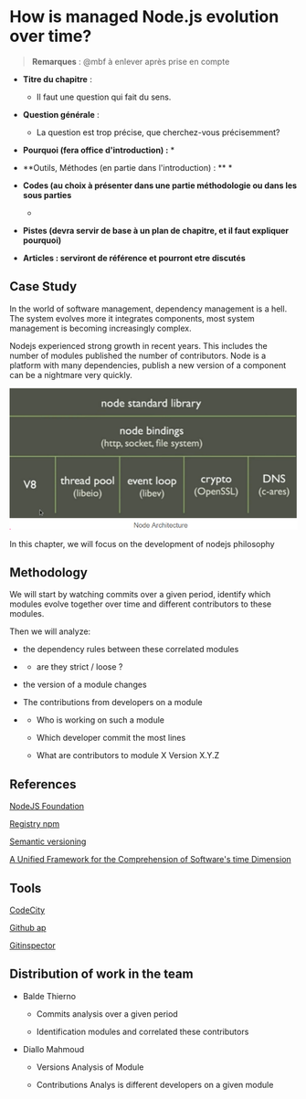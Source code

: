# How is managed Node.js evolution over time?


> **Remarques** : @mbf à enlever après prise en compte

* **Titre du chapitre** : 
  *   Il faut une question qui fait du sens.
* **Question générale** : 
  *   La question est trop précise, que cherchez-vous précisemment?
* **Pourquoi \(fera office d'introduction\) :**
  *   
* **Outils, Méthodes \(en partie dans l'introduction\) : **
  *   
* **Codes \(au choix à présenter dans une partie méthodologie ou dans les sous parties**

  * 

* **Pistes \(devra servir de base à un plan de chapitre, et il faut expliquer pourquoi\)**

* **Articles : serviront de référence et pourront etre discutés**


## Case Study

In the world of software management, dependency management is a hell. The system evolves more it integrates components, most system management is becoming increasingly complex.

Nodejs experienced strong growth in recent years. This includes the number of modules published the number of contributors. Node is a platform with many dependencies, publish a new version of a component can be a nightmare very quickly.

​​![](/assets/Capture.PNG)

In this chapter, we will focus on the development of nodejs philosophy

## Methodology

We will start by watching commits over a given period, identify which modules evolve together over time and different contributors to these modules.

Then we will analyze:

* the dependency rules between these correlated modules

* * are they strict / loose ?
* the version of a module changes

* The contributions from developers on a module

* * Who is working on such a module

  * Which developer commit the most lines

  * What are contributors to module X Version X.Y.Z

## References

[NodeJS ​Foundation](https://nodejs.org/en/foundation/)

​[Registry npm](https://www.npmjs.com/package/npm-registry)​

​[Semantic versioning​](http://semver.org/lang/fr/)

​[A Unified Framework for the Comprehension of Software's time Dimension​](https://papyrus.bib.umontreal.ca/xmlui/bitstream/handle/1866/11998/Benomar_Omar_2015_these.pdf?sequence=2&isAllowed=y)

## Tools

​[CodeCity​](https://wettel.github.io/codecity.html)

​[Github ap​](https://developer.github.com/v3/)

​[Gitinspector](https://github.com/ejwa/gitinspector)​

## Distribution of work in the team

* Balde Thierno

  * Commits analysis over a given period

  * Identification modules and correlated these contributors

* Diallo Mahmoud

  * Versions Analysis of Module

  * Contributions Analys is different developers on a given module



